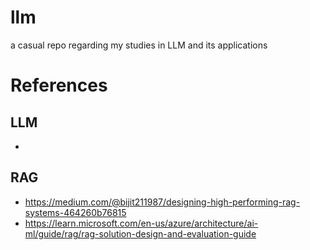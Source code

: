 # llm
a casual repo regarding my studies in LLM and its applications

# References

## LLM
- 

## RAG
- https://medium.com/@bijit211987/designing-high-performing-rag-systems-464260b76815
- https://learn.microsoft.com/en-us/azure/architecture/ai-ml/guide/rag/rag-solution-design-and-evaluation-guide

